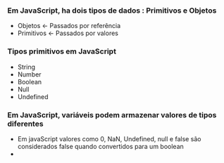 ### Em JavaScript, ha dois tipos de dados : Primitivos  e Objetos  
- Objetos <- Passados por referência
- Primitivos <- Passados por valores

### Tipos primitivos em JavaScript
- String
- Number
- Boolean
- Null
- Undefined

### Em JavaScript, variáveis podem armazenar valores de tipos diferentes
- Em javaScript valores como 0, NaN, Undefined, null e false são considerados false quando convertidos para um boolean
- 
